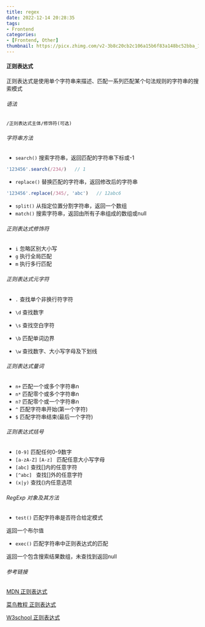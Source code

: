 ```yaml
---
title: regex
date: 2022-12-14 20:28:35
tags:
- Frontend
categories:
- [Frontend, Other]
thumbnail: https://picx.zhimg.com/v2-3b8c20cb2c106a15b6f83a148bc52bba_1440w.jpg
---
```


#### 正则表达式

正则表达式是使用单个字符串来描述、匹配一系列匹配某个句法规则的字符串的搜索模式

###### 语法

`/正则表达式主体/修饰符(可选)`

###### 字符串方法

*   `search()`    搜索字符串，返回匹配的字符串下标或-1

```js
'123456'.search(/234/)   // 1
```

*   `replace()`    替换匹配的字符串，返回修改后的字符串

```js
'123456'.replace(/345/, 'abc')   // 12abc6
```

*   `split()`    从指定位置分割字符串，返回一个数组
*   `match()`  搜索字符串，返回由所有子串组成的数组或null

###### 正则表达式修饰符

*   `i`    忽略区别大小写
*   `g`    执行全局匹配
*   `m`    执行多行匹配

###### 正则表达式元字符

*   `.`    查找单个非换行符字符

*   `\d`    查找数字
*   `\s`     查找空白字符
*   `\b`    匹配单词边界
*   `\w`    查找数字、大小写字母及下划线

###### 正则表达式量词

*   `n+`   匹配一个或多个字符串n
*   `n*`    匹配零个或多个字符串n
*   `n?`    匹配零个或一个字符串n
*   `^`     匹配字符串开始(第一个字符)
*   `$`     匹配字符串结束(最后一个字符)

###### 正则表达式括号

*   `[0-9]`     匹配任何0-9数字
*   `[a-zA-Z]`  `[A-z] `   匹配任意大小写字母
*   `[abc]`    查找[]内的任意字符
*   `[^abc] `   查找[]外的任意字符
*   `(x|y)`    查找()内任意选项

###### RegExp 对象及其方法

*   `test()`    匹配字符串是否符合给定模式

返回一个布尔值

*   `exec()`    匹配字符串中正则表达式的匹配

返回一个包含搜索结果数组，未查找到返回null

###### 参考链接

[MDN 正则表达式](https://developer.mozilla.org/zh-CN/docs/Web/JavaScript/Guide/Regular_Expressions)

[菜鸟教程 正则表达式](https://www.runoob.com/js/js-regexp.html)

[W3school 正则表达式](https://www.w3school.com.cn/js/js_regexp.asp)
